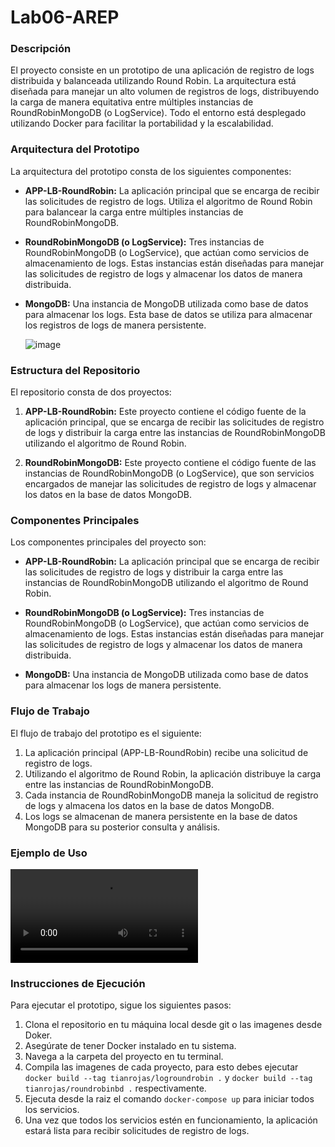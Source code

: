 # Lab06-AREP

### Descripción

El proyecto consiste en un prototipo de una aplicación de registro de logs distribuida y balanceada utilizando Round Robin. La arquitectura está diseñada para manejar un alto volumen de registros de logs, distribuyendo la carga de manera equitativa entre múltiples instancias de RoundRobinMongoDB (o LogService). Todo el entorno está desplegado utilizando Docker para facilitar la portabilidad y la escalabilidad.

### Arquitectura del Prototipo

La arquitectura del prototipo consta de los siguientes componentes:

- **APP-LB-RoundRobin:** La aplicación principal que se encarga de recibir las solicitudes de registro de logs. Utiliza el algoritmo de Round Robin para balancear la carga entre múltiples instancias de RoundRobinMongoDB.
  
- **RoundRobinMongoDB (o LogService):** Tres instancias de RoundRobinMongoDB (o LogService), que actúan como servicios de almacenamiento de logs. Estas instancias están diseñadas para manejar las solicitudes de registro de logs y almacenar los datos de manera distribuida.

- **MongoDB:** Una instancia de MongoDB utilizada como base de datos para almacenar los logs. Esta base de datos se utiliza para almacenar los registros de logs de manera persistente.

  ![image](https://github.com/Tianrojas/Lab06-AREP/assets/62759668/5a808eaf-da3e-4c79-ad10-759df0dfbacf)


### Estructura del Repositorio

El repositorio consta de dos proyectos:

1. **APP-LB-RoundRobin:** Este proyecto contiene el código fuente de la aplicación principal, que se encarga de recibir las solicitudes de registro de logs y distribuir la carga entre las instancias de RoundRobinMongoDB utilizando el algoritmo de Round Robin.

2. **RoundRobinMongoDB:** Este proyecto contiene el código fuente de las instancias de RoundRobinMongoDB (o LogService), que son servicios encargados de manejar las solicitudes de registro de logs y almacenar los datos en la base de datos MongoDB.

### Componentes Principales

Los componentes principales del proyecto son:

- **APP-LB-RoundRobin:** La aplicación principal que se encarga de recibir las solicitudes de registro de logs y distribuir la carga entre las instancias de RoundRobinMongoDB utilizando el algoritmo de Round Robin.

- **RoundRobinMongoDB (o LogService):** Tres instancias de RoundRobinMongoDB (o LogService), que actúan como servicios de almacenamiento de logs. Estas instancias están diseñadas para manejar las solicitudes de registro de logs y almacenar los datos de manera distribuida.

- **MongoDB:** Una instancia de MongoDB utilizada como base de datos para almacenar los logs de manera persistente.

### Flujo de Trabajo

El flujo de trabajo del prototipo es el siguiente:

1. La aplicación principal (APP-LB-RoundRobin) recibe una solicitud de registro de logs.
2. Utilizando el algoritmo de Round Robin, la aplicación distribuye la carga entre las instancias de RoundRobinMongoDB.
3. Cada instancia de RoundRobinMongoDB maneja la solicitud de registro de logs y almacena los datos en la base de datos MongoDB.
4. Los logs se almacenan de manera persistente en la base de datos MongoDB para su posterior consulta y análisis.

### Ejemplo de Uso

  ![Video guiado](https://github.com/Tianrojas/Lab06-AREP/blob/main/2024-03-13%2018-20-05.mp4)

### Instrucciones de Ejecución

Para ejecutar el prototipo, sigue los siguientes pasos:

1. Clona el repositorio en tu máquina local desde git o las imagenes desde Doker.
2. Asegúrate de tener Docker instalado en tu sistema.
3. Navega a la carpeta del proyecto en tu terminal.
4. Compila las imagenes de cada proyecto, para esto debes ejecutar `docker build --tag tianrojas/logroundrobin .` y `docker build --tag tianrojas/roundrobinbd .` respectivamente.
5. Ejecuta desde la raiz el comando `docker-compose up` para iniciar todos los servicios.
6. Una vez que todos los servicios estén en funcionamiento, la aplicación estará lista para recibir solicitudes de registro de logs.
